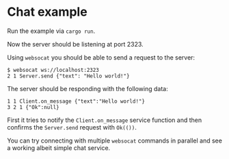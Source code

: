 # Chat example

Run the example via `cargo run`.

Now the server should be listening at port 2323.

Using `websocat` you should be able to send a request to the server:

```
$ websocat ws://localhost:2323
2 1 Server.send {"text": "Hello world!"}
```

The server should be responding with the following data:

```
1 1 Client.on_message {"text":"Hello world!"}
3 2 1 {"Ok":null}
```

First it tries to notify the `Client.on_message` service function
and then confirms the `Server.send` request with `Ok(())`.

You can try connecting with multiple `websocat` commands in parallel
and see a working albeit simple chat service.
